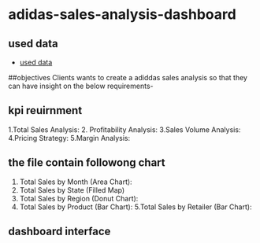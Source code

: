 # adidas-sales-analysis-dashboard

## used data
- <a href="https://github.com/sudheerbabuk14/adidas-sales-analysis-power-bi-dashboard/blob/main/Adidas%20US%20Sales%20Datasets.xlsx" > used data </a>

##objectives
Clients wants to create a adiddas sales analysis so that they can have insight on the below requirements-

## kpi reuirnment

1.Total Sales Analysis:
2. Profitability Analysis:
3.Sales Volume Analysis:
4.Pricing Strategy:
5.Margin Analysis:
## the file contain followong chart

1. Total Sales by Month (Area Chart):
2. Total Sales by State (Filled Map)
3. Total Sales by Region (Donut Chart):
4. Total Sales by Product (Bar Chart):
5.Total Sales by Retailer (Bar Chart):
## dashboard interface

